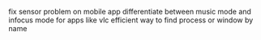 fix sensor problem on mobile app
differentiate between music mode and infocus mode for apps like vlc
efficient way to find process or window by name